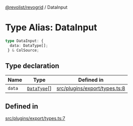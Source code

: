 [@revolist/revogrid](README.md) / DataInput

# Type Alias: DataInput

```ts
type DataInput: {
  data: DataType[];
 } & ColSource;
```

## Type declaration

| Name | Type | Defined in |
| ------ | ------ | ------ |
| `data` | [`DataType`](TypeAlias.DataType.md)[] | [src/plugins/export/types.ts:8](https://github.com/revolist/revogrid/blob/69db770b4dd0e83354c8d987e03567beaf944291/src/plugins/export/types.ts#L8) |

## Defined in

[src/plugins/export/types.ts:7](https://github.com/revolist/revogrid/blob/69db770b4dd0e83354c8d987e03567beaf944291/src/plugins/export/types.ts#L7)
